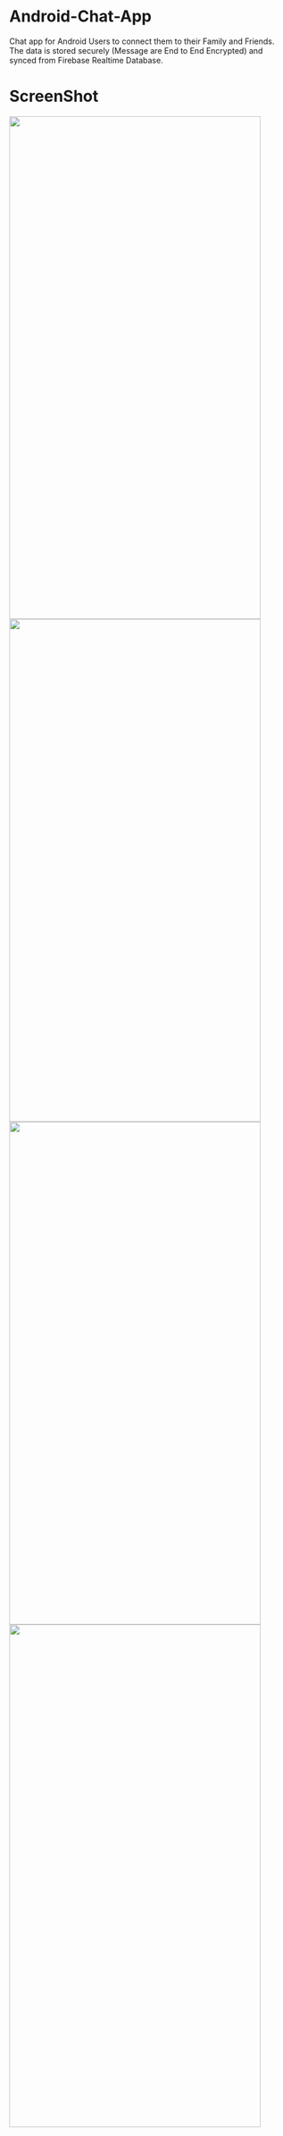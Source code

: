# Android-Chat-App
Chat app for Android Users to connect them to their Family and Friends. The data is stored securely (Message are End to End Encrypted) and synced from Firebase Realtime Database.

# ScreenShot

<img src="https://user-images.githubusercontent.com/54978105/100544823-711e2080-327e-11eb-8b14-81d3d2eb99de.jpg" width="450" height="900" />


<img src="https://user-images.githubusercontent.com/54978105/100544844-9317a300-327e-11eb-8615-e31466a26104.jpg" width="450" height="900" />


<img src="https://user-images.githubusercontent.com/54978105/100544861-aa569080-327e-11eb-95f9-48a7a7b487fa.jpg" width="450" height="900" />


<img src="https://user-images.githubusercontent.com/54978105/100544876-c1957e00-327e-11eb-8d1d-a586a8908067.jpg" width="450" height="900" />

